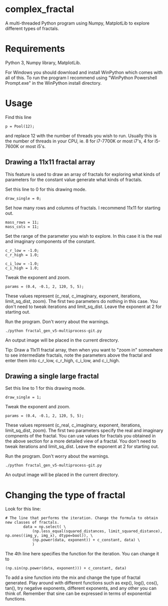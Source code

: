 # complex_fractal
A multi-threaded Python program using Numpy, MatplotLib to explore different types of fractals.

# Requirements

Python 3, Numpy library, MatplotLib. 

For Windows you should download and install WinPython which comes with all of this. To run the program I recommend using "WinPython Powershell Prompt.exe" in the WinPython install directory.

# Usage

Find this line

```
p = Pool(12);
```

and replace 12 with the number of threads you wish to run. Usually this is the number of threads in your CPU, ie. 8 for i7-7700K or most i7's, 4 for i5-7600K or most i5's. 

## Drawing a 11x11 fractal array

This feature is used to draw an array of fractals for exploring what kinds of parameters for the constant value generate what kinds of fractals.

Set this line to 0 for this drawing mode.

```
draw_single = 0;
```

Set how many rows and columns of fractals. I recommend 11x11 for starting out.

```
mass_rows = 11;
mass_cols = 11;
```

Set the range of the parameter you wish to explore. In this case it is the real and imaginary components of the constant.

```
c_r_low = -1.0;
c_r_high = 1.0;

c_i_low = -1.0;
c_i_high = 1.0;
```

Tweak the exponent and zoom.

```
params = (0.4, -0.1, 2, 120, 5, 5);
```

These values represent (c_real, c_imaginary, exponent, iterations, limit_sq_dist, zoom). The first two parameters do nothing in this case. You don't need to tweak iterations and limit_sq_dist. Leave the exponent at 2 for starting out.

Run the program. Don't worry about the warnings.

```
./python fractal_gen_v5-multiprocess-git.py
```

An output image will be placed in the current directory.

Tip: Draw a 11x11 fractal array, then when you want to "zoom in" somewhere to see intermediate fractals, note the parameters above the fractal and enter them into c_r_low, c_r_high, c_i_low, and c_i_high.

## Drawing a single large fractal

Set this line to 1 for this drawing mode.

```
draw_single = 1;
```
Tweak the exponent and zoom.

```
params = (0.4, -0.1, 2, 120, 5, 5);
```

These values represent (c_real, c_imaginary, exponent, iterations, limit_sq_dist, zoom). The first two parameters specify the real and imaginary compnents of the fractal. You can use values for fractals you obtained in the above section for a more detailed view of a fractal. You don't need to tweak iterations and limit_sq_dist. Leave the exponent at 2 for starting out.

Run the program. Don't worry about the warnings.

```
./python fractal_gen_v5-multiprocess-git.py
```

An output image will be placed in the current directory.

# Changing the type of fractal

Look for this line:

```
# The line that performs the iteration. Change the formula to obtain new classes of fractals.
		data = np.select( \
			(np.less_equal(squared_distances, limit_squared_distance), np.ones((img_y, img_x), dtype=bool)), \
			(np.power(data, exponent)) + c_constant, data) \
			)
```      

The 4th line here specifies the function for the iteration. You can change it to 

```
(np.sin(np.power(data, exponent))) + c_constant, data)
```

To add a sine function into the mix and change the type of fractal generated. Play around with different functions such as exp(), log(), cos(), tan(), try negative exponents, different exponents, and any other you can think of. Remember that sine can be expressed in terms of exponential functions.
